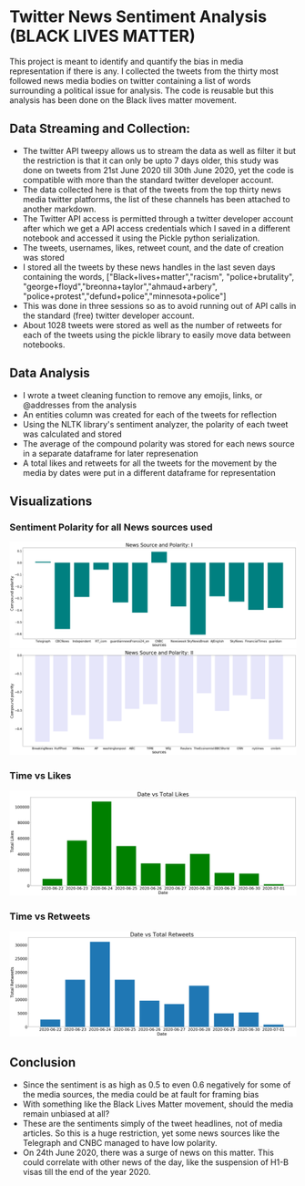 # Twitter News Sentiment Analysis (BLACK LIVES MATTER)
This project is meant to identify and quantify the bias in media representation if there is any. I collected the tweets from the thirty most followed news media bodies on twitter containing a list of words surrounding a political issue for analysis. The code is reusable but this analysis has been done on the Black lives matter movement.
## Data Streaming and Collection:
+ The twitter API tweepy allows us to stream the data as well as filter it but the restriction is that it can only be upto 7 days older, this study was done on tweets from 21st June 2020 till 30th June 2020, yet the code is compatible with more than the standard twitter developer account. 
+ The data collected here is that of the tweets from the top thirty news media twitter platforms, the list of these channels has been attached to another markdown. 
+ The Twitter API access is permitted through a twitter developer account after which we get a API access credentials which I saved in a different notebook and accessed it using the Pickle python serialization.
+ The tweets, usernames, likes, retweet count, and the date of creation was stored
+ I stored all the tweets by these news handles in the last seven days containing the words, ["Black+lives+matter","racism", "police+brutality", "george+floyd","breonna+taylor","ahmaud+arbery", "police+protest","defund+police","minnesota+police"]
+ This was done in three sessions so as to avoid running out of API calls in the standard (free) twitter developer account. 
+ About 1028 tweets were stored as well as the number of retweets for each of the tweets using the pickle library to easily move data between notebooks.

## Data Analysis
+ I wrote a tweet cleaning function to remove any emojis, links, or @addresses from the analysis
+ An entities column was created for each of the tweets for reflection
+ Using the NLTK library's sentiment analyzer, the polarity of each tweet was calculated and stored
+ The average of the compound polarity was stored for each news source in a separate dataframe for later represenation
+ A total likes and retweets for all the tweets for the movement by the media by dates were put in a different dataframe for representation

## Visualizations 
### Sentiment Polarity for all News sources used
![](images/polarity1.png)
![](images/polarity2.png)
### Time vs Likes
![](images/likes.png)
### Time vs Retweets
![](images/retweets.png)

## Conclusion
+ Since the sentiment is as high as 0.5 to even 0.6 negatively for some of the media sources, the media could be at fault for framing bias
+ With something like the Black Lives Matter movement, should the media remain unbiased at all?
+ These are the sentiments simply of the tweet headlines, not of media articles. So this is a huge restriction, yet some news sources like the Telegraph and CNBC managed to have low polarity.
+ On 24th June 2020, there was a surge of news on this matter. This could correlate with other news of the day, like the suspension of H1-B visas till the end of the year 2020.
